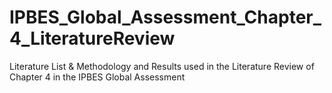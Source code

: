 # IPBES_Global_Assessment_Chapter_4_LiteratureReview
Literature List &amp; Methodology and Results used in the Literature Review of Chapter 4 in the IPBES Global Assessment

